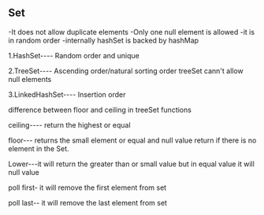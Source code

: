 ## Set
-It does not allow duplicate elements 
-Only one null element is allowed
-it is in random order
-internally hashSet is backed by hashMap



1.HashSet---- Random order and unique

2.TreeSet---- Ascending order/natural sorting order
              treeSet cann't allow null elements

3.LinkedHashSet---- Insertion order

difference between floor and ceiling in treeSet functions

ceiling---- return the highest or equal

floor--- returns the small element or equal and null value return if there is no element in the Set.

Lower---it will return the greater than or small value but in equal value it will null value

poll first- it will remove the first element from set

poll last-- it will remove the last element from set

